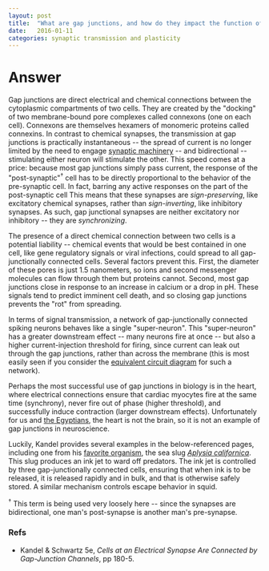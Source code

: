 ```yaml
---
layout: post
title:	"What are gap junctions, and how do they impact the function of neural networks?"
date:	2016-01-11
categories:	synaptic transmission and plasticity
---
```

# Answer

Gap junctions are direct electrical and chemical connections between the cytoplasmic compartments of two cells.
They are created by the "docking" of two membrane-bound pore complexes called connexons (one on each cell).
Connexons are themselves hexamers of monomeric proteins called connexins.
In contrast to chemical synapses, the transmission at gap junctions is practically instantaneous --
the spread of current is no longer limited by the need to engage [synaptic machinery]({{site.url}}/26) --
and bidirectional -- stimulating either neuron will stimulate the other.
This speed comes at a price: because most gap junctions simply pass current, the response of the "post-synaptic"<sup>†</sup> cell has to be directly proportional to the behavior of the pre-synaptic cell.
In fact, barring any active responses on the part of the post-synaptic cell
This means that these synapses are *sign-preserving*, like excitatory chemical synapses, rather than *sign-inverting*, like inhibitory synapses.
As such, gap junctional synapses are neither excitatory nor inhibitory -- they are *synchronizing*.

The presence of a direct chemical connection between two cells is a potential liability --
chemical events that would be best contained in one cell, like gene regulatory signals or viral infections, could spread to all gap-junctionally connected cells.
Several factors prevent this.
First, the diameter of these pores is just 1.5 nanometers, so ions and second messenger molecules can flow through them but proteins cannot.
Second, most gap junctions close in response to an increase in calcium or a drop in pH.
These signals tend to predict imminent cell death, and so closing gap junctions prevents the "rot" from spreading.

In terms of signal transmission, a network of gap-junctionally connected spiking neurons behaves like a single "super-neuron".
This "super-neuron" has a greater downstream effect -- many neurons fire at once --
but also a higher current-injection threshold for firing, since current can leak out through the gap junctions, rather than across the membrane
(this is most easily seen if you consider the [equivalent circuit diagram]({{site.url}}/22) for such a network).

Perhaps the most successful use of gap junctions in biology is in the heart, where electrical connections ensure that cardiac myocytes
fire at the same time (synchrony),
never fire out of phase (higher threshold),
and successfully induce contraction (larger downstream effects).
Unfortunately for us and [the Egyptians](http://www.touregypt.net/featurestories/heart.htm),
the heart is not the brain, so it is not an example of gap junctions in neuroscience.

Luckily, Kandel provides several examples in the below-referenced pages,
including one from his [favorite organism]({{site.url}}/92xi), the sea slug [*Aplysia californica*](https://en.wikipedia.org/wiki/California_sea_hare).
This slug produces an ink jet to ward off predators.
The ink jet is controlled by three gap-junctionally connected cells, ensuring that when ink is to be released,
it is released rapidly and in bulk, and that is otherwise safely stored.
A similar mechanism controls escape behavior in squid.

<sup>†</sup> This term is being used very loosely here -- since the synapses are bidirectional, one man's post-synapse is another man's pre-synapse.

### Refs

* Kandel & Schwartz 5e, _Cells at an Electrical Synapse Are Connected by Gap-Junction Channels_, pp 180-5.
